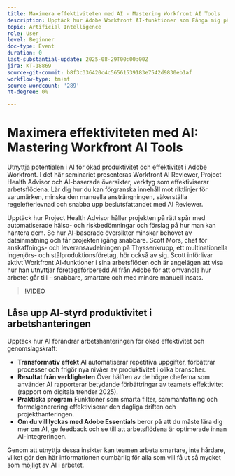 ```yaml
---
title: Maximera effektiviteten med AI - Mastering Workfront AI Tools
description: Upptäck hur Adobe Workfront AI-funktioner som Fånga mig på kartan, sammanfattning och formelgenerering kan automatisera uppgifter, optimera arbetsflöden och öka produktiviteten.
topic: Artificial Intelligence
role: User
level: Beginner
doc-type: Event
duration: 0
last-substantial-update: 2025-08-29T00:00:00Z
jira: KT-18869
source-git-commit: b8f3c336420c4c56561539183e7542d9830eb1af
workflow-type: tm+mt
source-wordcount: '289'
ht-degree: 0%

---
```



# Maximera effektiviteten med AI: Mastering Workfront AI Tools

Utnyttja potentialen i AI för ökad produktivitet och effektivitet i Adobe Workfront. I det här seminariet presenteras Workfront AI Reviewer, Project Health Advisor och AI-baserade översikter, verktyg som effektiviserar arbetsflödena. Lär dig hur du kan förgranska innehåll mot riktlinjer för varumärken, minska den manuella ansträngningen, säkerställa regelefterlevnad och snabba upp beslutsfattandet med AI Reviewer.

Upptäck hur Project Health Advisor håller projekten på rätt spår med automatiserade hälso- och riskbedömningar och förslag på hur man kan hantera dem. Se hur AI-baserade översikter minskar behovet av datainmatning och får projekten igång snabbare. Scott Mors, chef för anskaffnings- och leveransavdelningen på Thyssenkrupp, ett multinationella ingenjörs- och stålproduktionsföretag, hör också av sig. Scott införlivar aktivt Workfront AI-funktioner i sina arbetsflöden och är angelägen att visa hur han utnyttjar företagsförberedd AI från Adobe för att omvandla hur arbetet går till - snabbare, smartare och med mindre manuell insats.

>[!VIDEO](https://video.tv.adobe.com/v/3471393/?learn=on&enablevpops)

## Låsa upp AI-styrd produktivitet i arbetshanteringen

Upptäck hur AI förändrar arbetshanteringen för ökad effektivitet och genomslagskraft:

* **Transformativ effekt** AI automatiserar repetitiva uppgifter, förbättrar processer och frigör nya nivåer av produktivitet i olika branscher.
* **Resultat från verkligheten** Över hälften av de högre cheferna som använder AI rapporterar betydande förbättringar av teamets effektivitet (rapport om digitala trender 2025).
* **Praktiska program** Funktioner som smarta filter, sammanfattning och formelgenerering effektiviserar den dagliga driften och projekthanteringen.
* **Om du vill lyckas med Adobe Essentials** beror på att du måste lära dig mer om AI, ge feedback och se till att arbetsflödena är optimerade innan AI-integreringen.

Genom att utnyttja dessa insikter kan teamen arbeta smartare, inte hårdare, vilket gör den här informationen oumbärlig för alla som vill få ut så mycket som möjligt av AI i arbetet.
